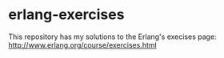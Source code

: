 erlang-exercises
================

This repository has my solutions to the Erlang's execises page: 
http://www.erlang.org/course/exercises.html
